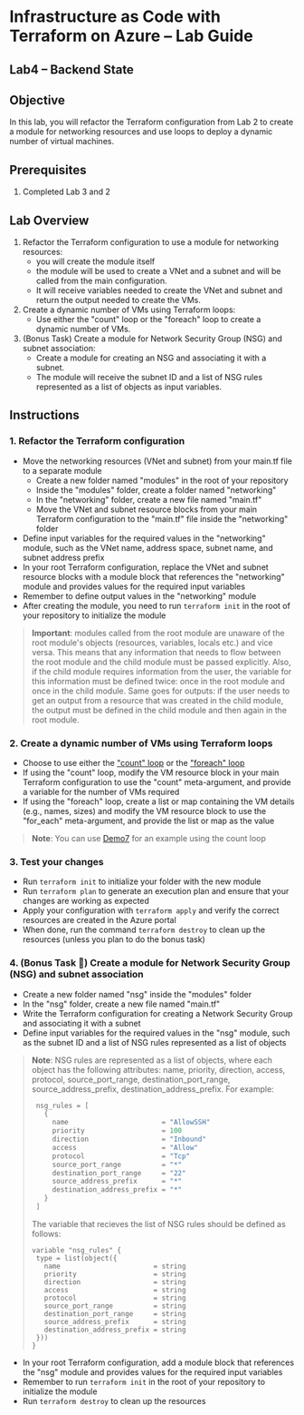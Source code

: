 # Infrastructure as Code with Terraform on Azure – Lab Guide
## Lab4 – Backend State

## Objective
In this lab, you will refactor the Terraform configuration from Lab 2 to create a module for networking resources and use loops to deploy a dynamic number of virtual machines.

## Prerequisites
1. Completed Lab 3 and 2

## Lab Overview
1. Refactor the Terraform configuration to use a module for networking resources:
   - you will create the module itself
   - the module will be used to create a VNet and a subnet and will be called from the main configuration. 
   - It will receive variables needed to create the VNet and subnet and return the output needed to create the VMs.
2. Create a dynamic number of VMs using Terraform loops:
   - Use either the "count" loop or the "foreach" loop to create a dynamic number of VMs.
3. (Bonus Task) Create a module for Network Security Group (NSG) and subnet association:
   - Create a module for creating an NSG and associating it with a subnet.
   - The module will receive the subnet ID and a list of NSG rules represented as a list of objects as input variables.


## Instructions

### 1. Refactor the Terraform configuration
- Move the networking resources (VNet and subnet) from your main.tf file to a separate module
  - Create a new folder named "modules" in the root of your repository
  - Inside the "modules" folder, create a folder named "networking"
  - In the "networking" folder, create a new file named "main.tf"
  - Move the VNet and subnet resource blocks from your main Terraform configuration to the "main.tf" file inside the "networking" folder
- Define input variables for the required values in the "networking" module, such as the VNet name, address space, subnet name, and subnet address prefix
- In your root Terraform configuration, replace the VNet and subnet resource blocks with a module block that references the "networking" module and provides values for the required input variables
- Remember to define output values in the "networking" module 
- After creating the module, you need to run `terraform init` in the root of your repository to initialize the module


> **Important**: modules called from the root module are unaware of the root module's objects (resources, variables, locals etc.) and vice versa. This means that any information that needs to flow between the root module and the child module must be passed explicitly. Also, if the child module requires information from the user, the variable for this information must be defined twice: once in the root module and once in the child module. Same goes for outputs: if the user needs to get an output from a resource that was created in the child module, the output must be defined in the child module and then again in the root module.

### 2. Create a dynamic number of VMs using Terraform loops
- Choose to use either the ["count" loop](https://www.terraform.io/docs/language/meta-arguments/count.html) or the ["foreach" loop](https://www.terraform.io/docs/language/meta-arguments/for_each.html)
- If using the "count" loop, modify the VM resource block in your main Terraform configuration to use the "count" meta-argument, and provide a variable for the number of VMs required
- If using the "foreach" loop, create a list or map containing the VM details (e.g., names, sizes) and modify the VM resource block to use the "for_each" meta-argument, and provide the list or map as the value
>**Note**: You can use [Demo7](../../Demos/Demo7) for an example using the count loop


### 3. Test your changes
- Run `terraform init` to initialize your folder with the new module
- Run `terraform plan` to generate an execution plan and ensure that your changes are working as expected
- Apply your configuration with `terraform apply` and verify the correct resources are created in the Azure portal
- When done, run the command `terraform destroy` to clean up the resources (unless you plan to do the bonus task)

### 4. (Bonus Task 🤗) Create a module for Network Security Group (NSG) and subnet association
- Create a new folder named "nsg" inside the "modules" folder
- In the "nsg" folder, create a new file named "main.tf"
- Write the Terraform configuration for creating a Network Security Group and associating it with a subnet
- Define input variables for the required values in the "nsg" module, such as the subnet ID and a list of NSG rules represented as a list of objects
> **Note**: NSG rules are represented as a list of objects, where each object has the following attributes: name, priority, direction, access, protocol, source_port_range, destination_port_range, source_address_prefix, destination_address_prefix. For example: 
>```h
>  nsg_rules = [
>    {
>      name                       = "AllowSSH"
>      priority                   = 100
>      direction                  = "Inbound"
>      access                     = "Allow"
>      protocol                   = "Tcp"
>      source_port_range          = "*"
>      destination_port_range     = "22"
>      source_address_prefix      = "*"
>      destination_address_prefix = "*"
>    }
>  ]
>```
> The variable that recieves the list of NSG rules should be defined as follows:
>```hcl
>variable "nsg_rules" {
>  type = list(object({
>    name                       = string
>    priority                   = string
>    direction                  = string
>    access                     = string
>    protocol                   = string
>    source_port_range          = string
>    destination_port_range     = string
>    source_address_prefix      = string
>    destination_address_prefix = string
>  }))
>}
>```

- In your root Terraform configuration, add a module block that references the "nsg" module and provides values for the required input variables
- Remember to run `terraform init` in the root of your repository to initialize the module
- Run `terraform destroy` to clean up the resources
